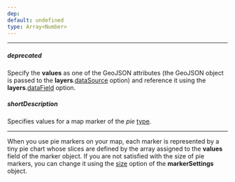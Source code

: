 ```yaml
---
dep: 
default: undefined
type: Array<Number>
---
```

---
##### deprecated
Specify the **values** as one of the GeoJSON attributes (the GeoJSON object is passed to the **layers**.[dataSource](/api-reference/20%20Data%20Visualization%20Widgets/dxVectorMap/1%20Configuration/layers/dataSource.md '/Documentation/ApiReference/Data_Visualization_Widgets/dxVectorMap/Configuration/layers/#dataSource') option) and reference it using the **layers**.[dataField](/api-reference/20%20Data%20Visualization%20Widgets/dxVectorMap/1%20Configuration/layers/dataField.md '/Documentation/ApiReference/Data_Visualization_Widgets/dxVectorMap/Configuration/layers/#dataField') option.

##### shortDescription
Specifies values for a map marker of the *pie* [type](/api-reference/20%20Data%20Visualization%20Widgets/dxVectorMap/1%20Configuration/markerSettings/type.md '/Documentation/ApiReference/Data_Visualization_Widgets/dxVectorMap/Configuration/markerSettings/#type').

---
When you use pie markers on your map, each marker is represented by a tiny pie chart whose slices are defined by the array assigned to the **values** field of the marker object. If you are not satisfied with the size of pie markers, you can change it using the [size](/api-reference/20%20Data%20Visualization%20Widgets/dxVectorMap/1%20Configuration/markerSettings/size.md '/Documentation/ApiReference/Data_Visualization_Widgets/dxVectorMap/Configuration/markerSettings/#size') option of the **markerSettings** object.